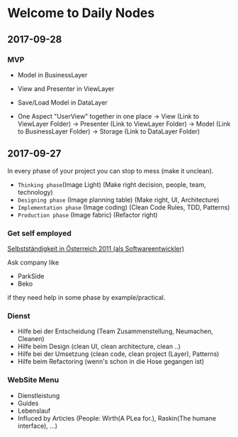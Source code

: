 # Welcome to Daily Nodes

## 2017-09-28

### MVP

- Model in BusinessLayer
- View and Presenter in ViewLayer
- Save/Load Model in DataLayer

- One Aspect "UserView" together in one place
    -> View (Link to ViewLayer Folder)
    -> Presenter (Link to ViewLayer Folder)
    -> Model (Link to BusinessLayer Folder)
    -> Storage (Link to DataLayer Folder)

## 2017-09-27

In every phase of your project you can stop to mess
(make it unclean).

* `Thinking phase`(Image Light) (Make right decision, people, team, technology)
* `Designing phase` (Image planning table) (Make right, UI, Architecture)
* `Implementation phase` (Image coding) (Clean Code Rules, TDD, Patterns)
* `Production phase` (Image fabric) (Refactor right)

### Get self employed 

[Selbstständigkeit in Österreich 2011 (als Softwareentwickler)](
http://www.stichlberger.com/selbststaendigkeit.html)

Ask company like

- ParkSide
- Beko

if they need help in some phase by example/practical.

### Dienst

* Hilfe bei der Entscheidung (Team Zusammenstellung, Neumachen, Cleanen)
* Hilfe beim Design (clean UI, clean architecture, clean ..)
* Hilfe bei der Umsetzung (clean code, clean project (Layer), Patterns)
* Hilfe beim Refactoring (wenn's schon in die Hose gegangen ist)

### WebSite Menu

- Dienstleistung
- Guides
- Lebenslauf
- Influced by Articles (People: Wirth(A PLea for.), Raskin(The humane interface), ...)



